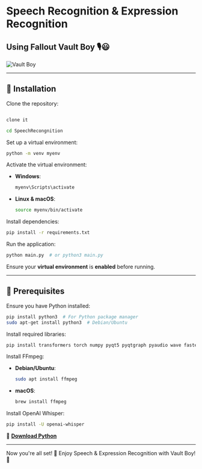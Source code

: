 # Speech Recognition & Expression Recognition

## Using Fallout Vault Boy 🎙️😃

![Vault Boy](https://github.com/user-attachments/assets/ca0a7983-9900-4b7b-bc29-781279701413)

---

## 🚀 Installation

Clone the repository:
```bash

clone it 

cd SpeechRecongnition
```

Set up a virtual environment:
```bash
python -m venv myenv
```

Activate the virtual environment:
- **Windows**:
  ```bash
  myenv\Scripts\activate
  ```
- **Linux & macOS**:
  ```bash
  source myenv/bin/activate
  ```

Install dependencies:
```bash
pip install -r requirements.txt
```

Run the application:
```bash
python main.py  # or python3 main.py
```
Ensure your **virtual environment** is **enabled** before running.

---

## 📌 Prerequisites

Ensure you have Python installed:
```bash
pip install python3  # For Python package manager
sudo apt-get install python3  # Debian/Ubuntu
```

Install required libraries:
```bash
pip install transformers torch numpy pyqt5 pyqtgraph pyaudio wave faster-whisper
```

Install FFmpeg:
- **Debian/Ubuntu**:
  ```bash
  sudo apt install ffmpeg
  ```
- **macOS**:
  ```bash
  brew install ffmpeg
  ```

Install OpenAI Whisper:
```bash
pip install -U openai-whisper
```

🔗 **[Download Python](https://www.python.org/)**

---

Now you're all set! 🎉 Enjoy Speech & Expression Recognition with Vault Boy! 🚀

